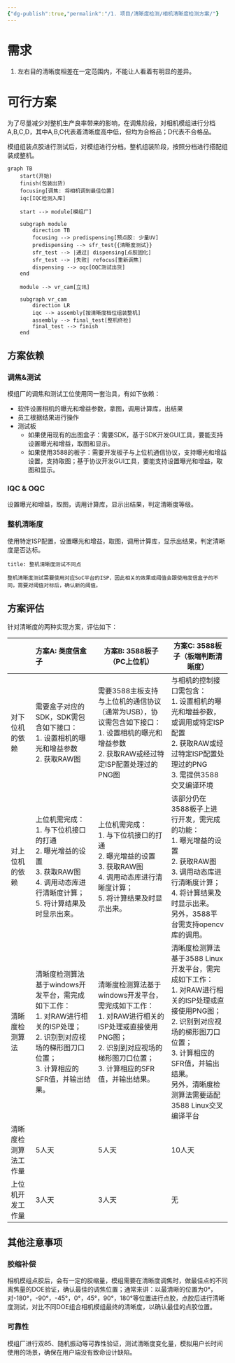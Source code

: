 ```yaml
---
{"dg-publish":true,"permalink":"/1. 项目/清晰度检测/相机清晰度检测方案/"}
---
```


# 需求

1. 左右目的清晰度相差在一定范围内，不能让人看着有明显的差异。

# 可行方案

为了尽量减少对整机生产良率带来的影响，在调焦阶段，对相机模组进行分档A,B,C,D，其中A,B,C代表着清晰度高中低，但均为合格品；D代表不合格品。

模组组装点胶进行测试后，对模组进行分档。整机组装阶段，按照分档进行搭配组装成整机。

```mermaid
graph TB
	start(开始)
	finish(包装出货)
	focusing[调焦: 将相机调到最佳位置]
	iqc[IQC检测入库]
	
	start --> module[模组厂]
	
	subgraph module
		direction TB
		focusing --> predispensing[预点胶: 少量UV]
		predispensing --> sfr_test{{清晰度测试}}
		sfr_test --> |通过| dispensing[点胶固化]
		sfr_test --> |失败| refocus[重新调焦]
		dispensing --> oqc[OQC测试出货]
	end

	module --> vr_cam[立讯]

	subgraph vr_cam
		direction LR
		iqc --> assembly[按清晰度档位组装整机]
		assembly --> final_test[整机终检]
		final_test --> finish
	end

```

## 方案依赖

### 调焦&测试

模组厂的调焦和测试工位使用同一套治具，有如下依赖：
- 软件设置相机的曝光和增益参数，拿图，调用计算库，出结果
- 员工根据结果进行操作
- 测试板
	- 如果使用现有的出图盒子：需要SDK，基于SDK开发GUI工具，要能支持设置曝光和增益，取图和显示。
	- 如果使用3588的板子：需要开发板子与上位机通信协议，支持曝光和增益设置，支持取图；基于协议开发GUI工具，要能支持设置曝光和增益，取图和显示。

### IQC & OQC

设置曝光和增益，取图，调用计算库，显示出结果，判定清晰度等级。

### 整机清晰度

使用特定ISP配置，设置曝光和增益，取图，调用计算库，显示出结果，判定清晰度是否达标。

```ad-warning
title: 整机清晰度测试不同点

整机清晰度测试需要使用对应SoC平台的ISP，因此相关的效果或阈值会跟使用度信盒子的不同，需要对阈值对标后，确认新的阈值。

```

## 方案评估

针对清晰度的两种实现方案，评估如下：

|            | 方案A: 类度信盒子                                                                                        | 方案B: 3588板子（PC上位机）                                                                                         | 方案C: 3588板子（板端判断清晰度）                                                                                                                            |
| ---------- | :------------------------------------------------------------------------------------------------ | ---------------------------------------------------------------------------------------------------------- | ----------------------------------------------------------------------------------------------------------------------------------------------- |
| 对下位机的依赖    | 需要盒子对应的SDK，SDK需包含如下接口：<br>1. 设置相机的曝光和增益参数<br>2. 获取RAW图                                            | 需要3588主板支持与上位机的通信协议（通常为USB），协议需包含如下接口：<br>1. 设置相机的曝光和增益参数<br>2. 获取RAW或经过特定ISP配置处理过的PNG图                    | 与相机的控制接口需包含：<br>1. 设置相机的曝光和增益参数，或调用或特定ISP配置<br>2. 获取RAW或经过特定ISP配置处理过的PNG<br>3. 需提供3588交叉编译环境                                                    |
| 对上位机的依赖    | 上位机需完成：<br>1. 与下位机接口的打通<br>2. 曝光增益的设置<br>3. 获取RAW图<br>4. 调用动态库进行清晰度计算；<br>5. 将计算结果及时显示出来。         | 上位机需完成：<br>1. 与下位机接口的打通<br>2. 曝光增益的设置<br>3. 获取RAW图<br>4. 调用动态库进行清晰度计算；<br>5. 将计算结果及时显示出来。                  | 该部分仍在3588板子上进行开发，需完成的功能：<br>1. 曝光增益的设置<br>2. 获取RAW图<br>3. 调用动态库进行清晰度计算；<br>4. 将计算结果及时显示出来。<br>另外，3588平台需支持opencv库的调用。                           |
| 清晰度检测算法    | 清晰度检测算法基于windows开发平台，需完成如下工作：<br>1. 对RAW进行相关的ISP处理；<br>2. 识别到对应视场的梯形图刀口位置；<br>3. 计算相应的SFR值，并输出结果。 | 清晰度检测算法基于windows开发平台，需完成如下工作：<br>1. 对RAW进行相关的ISP处理或直接使用PNG图；<br>2. 识别到对应视场的梯形图刀口位置；<br>3. 计算相应的SFR值，并输出结果。 | 清晰度检测算法基于3588 Linux开发平台，需完成如下工作：<br>1. 对RAW进行相关的ISP处理或直接使用PNG图；<br>2. 识别到对应视场的梯形图刀口位置；<br>3. 计算相应的SFR值，并输出结果。<br>另外，清晰度检测算法需要适配3588 Linux交叉编译平台 |
| 清晰度检测算法工作量 | 5人天                                                                                               | 5人天                                                                                                        | 10人天                                                                                                                                            |
| 上位机开发工作量   | 3人天                                                                                               | 3人天                                                                                                        | 无                                                                                                                                               |

## 其他注意事项

### 胶缩补偿

相机模组点胶后，会有一定的胶缩量，模组需要在清晰度调焦时，做最佳点的不同离焦量的DOE验证，确认最佳的调焦位置；通常来讲：以最清晰的位置为0°，对-180°，-90°，-45°，0°，45°，90°，180°等位置进行点胶，点胶后进行清晰度测试，对比不同DOE组合相机模组最终的清晰度，以确认最佳的点胶位置。

### 可靠性

模组厂进行双85、随机振动等可靠性验证，测试清晰度变化量，模拟用户长时间使用的场景，确保在用户端没有致命设计缺陷。




